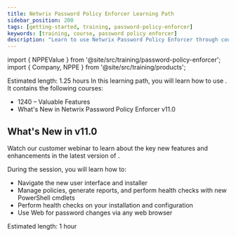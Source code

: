 ```yaml
---
title: Netwrix Password Policy Enforcer Learning Path
sidebar_position: 200
tags: [getting-started, training, password-policy-enforcer]
keywords: [training, course, password policy enforcer]
description: "Learn to use Netwrix Password Policy Enforcer through courses"
---
```


import { NPPEValue } from '@site/src/training/password-policy-enforcer';
import { Company, NPPE } from '@site/src/training/products';


Estimated length: 1.25 hours
In this learning path, you will learn how to use <NPPE />. It contains the following courses:

* 1240 <NPPE /> – Valuable Features
* What's New in Netwrix Password Policy Enforcer v11.0

<NPPEValue />

## What's New in <NPPE /> v11.0

Watch our customer webinar to learn about the key new features and enhancements in the latest version of <NPPE />.

During the session, you will learn how to:
* Navigate the new user interface and installer
* Manage policies, generate reports, and perform health checks with new PowerShell cmdlets
* Perform health checks on your installation and configuration
* Use <NPPE /> Web for password changes via any web browser

Estimated length: 1 hour
